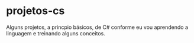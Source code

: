 # projetos-cs

Alguns projetos, a princpio básicos, de C# conforme eu vou aprendendo a linguagem e treinando alguns conceitos.
